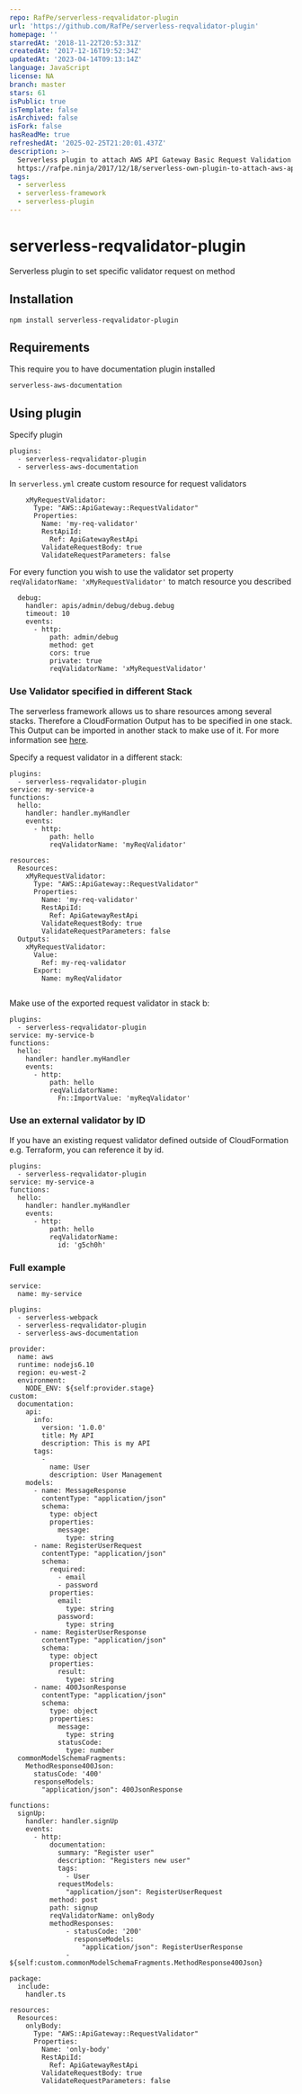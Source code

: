 ```yaml
---
repo: RafPe/serverless-reqvalidator-plugin
url: 'https://github.com/RafPe/serverless-reqvalidator-plugin'
homepage: ''
starredAt: '2018-11-22T20:53:31Z'
createdAt: '2017-12-16T19:52:34Z'
updatedAt: '2023-04-14T09:13:14Z'
language: JavaScript
license: NA
branch: master
stars: 61
isPublic: true
isTemplate: false
isArchived: false
isFork: false
hasReadMe: true
refreshedAt: '2025-02-25T21:20:01.437Z'
description: >-
  Serverless plugin to attach AWS API Gateway Basic Request Validation
  https://rafpe.ninja/2017/12/18/serverless-own-plugin-to-attach-aws-api-gateway-basic-request-validation/
tags:
  - serverless
  - serverless-framework
  - serverless-plugin
---
```


# serverless-reqvalidator-plugin
Serverless plugin to set specific validator request on method

## Installation 
```
npm install serverless-reqvalidator-plugin
```

## Requirements
This require you to have documentation plugin installed
```
serverless-aws-documentation
```


## Using plugin
Specify plugin 
```
plugins:
  - serverless-reqvalidator-plugin
  - serverless-aws-documentation
```


In `serverless.yml` create custom resource for request validators 

```
    xMyRequestValidator:  
      Type: "AWS::ApiGateway::RequestValidator"
      Properties:
        Name: 'my-req-validator'
        RestApiId: 
          Ref: ApiGatewayRestApi
        ValidateRequestBody: true
        ValidateRequestParameters: false  
```

For every function you wish to use the validator set property `reqValidatorName: 'xMyRequestValidator'` to match resource you described 

```
  debug:
    handler: apis/admin/debug/debug.debug
    timeout: 10
    events:
      - http:
          path: admin/debug
          method: get
          cors: true
          private: true 
          reqValidatorName: 'xMyRequestValidator'
```

### Use Validator specified in different Stack
The serverless framework allows us to share resources among several stacks. Therefore a CloudFormation Output has to be specified in one stack. This Output can be imported in another stack to make use of it. For more information see
[here](https://serverless.com/framework/docs/providers/aws/guide/variables/#reference-cloudformation-outputs).

Specify a request validator in a different stack:

```
plugins:
  - serverless-reqvalidator-plugin
service: my-service-a
functions:
  hello:
    handler: handler.myHandler
    events:
      - http:
          path: hello
          reqValidatorName: 'myReqValidator'

resources:
  Resources:
    xMyRequestValidator:
      Type: "AWS::ApiGateway::RequestValidator"
      Properties:
        Name: 'my-req-validator'
        RestApiId: 
          Ref: ApiGatewayRestApi
        ValidateRequestBody: true
        ValidateRequestParameters: false
  Outputs:
    xMyRequestValidator:
      Value:
        Ref: my-req-validator
      Export:
        Name: myReqValidator


```

Make use of the exported request validator in stack b:
```
plugins:
  - serverless-reqvalidator-plugin
service: my-service-b
functions:
  hello:
    handler: handler.myHandler
    events:
      - http:
          path: hello
          reqValidatorName:
            Fn::ImportValue: 'myReqValidator'
```

### Use an external validator by ID
If you have an existing request validator defined outside of CloudFormation e.g. Terraform, you can reference it by id.

```
plugins:
  - serverless-reqvalidator-plugin
service: my-service-a
functions:
  hello:
    handler: handler.myHandler
    events:
      - http:
          path: hello
          reqValidatorName:
            id: 'g5ch0h'
```

### Full example 
```
service:
  name: my-service

plugins:
  - serverless-webpack
  - serverless-reqvalidator-plugin
  - serverless-aws-documentation

provider:
  name: aws
  runtime: nodejs6.10
  region: eu-west-2
  environment:
    NODE_ENV: ${self:provider.stage}
custom:
  documentation:
    api:
      info:
        version: '1.0.0'
        title: My API
        description: This is my API
      tags:
        -
          name: User
          description: User Management
    models:
      - name: MessageResponse
        contentType: "application/json"
        schema:
          type: object
          properties:
            message:
              type: string
      - name: RegisterUserRequest
        contentType: "application/json"
        schema:
          required: 
            - email
            - password
          properties:
            email:
              type: string
            password:
              type: string
      - name: RegisterUserResponse
        contentType: "application/json"
        schema:
          type: object
          properties:
            result:
              type: string
      - name: 400JsonResponse
        contentType: "application/json"
        schema:
          type: object
          properties:
            message:
              type: string
            statusCode:
              type: number
  commonModelSchemaFragments:
    MethodResponse400Json:
      statusCode: '400'
      responseModels:
        "application/json": 400JsonResponse

functions:
  signUp:
    handler: handler.signUp
    events:
      - http:
          documentation:
            summary: "Register user"
            description: "Registers new user"
            tags:
              - User
            requestModels:
              "application/json": RegisterUserRequest
          method: post
          path: signup
          reqValidatorName: onlyBody
          methodResponses:
              - statusCode: '200'
                responseModels:
                  "application/json": RegisterUserResponse
              - ${self:custom.commonModelSchemaFragments.MethodResponse400Json}

package:
  include:
    handler.ts

resources:
  Resources:
    onlyBody:  
      Type: "AWS::ApiGateway::RequestValidator"
      Properties:
        Name: 'only-body'
        RestApiId: 
          Ref: ApiGatewayRestApi
        ValidateRequestBody: true
        ValidateRequestParameters: false
```
